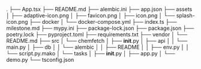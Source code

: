 .
├── App.tsx
├── README.md
├── alembic.ini
├── app.json
├── assets
│   ├── adaptive-icon.png
│   ├── favicon.png
│   ├── icon.png
│   └── splash-icon.png
├── docker
│   └── docker-compose.yml
├── index.ts
├── milestone.md
├── mypy.ini
├── package-lock.json
├── package.json
├── poetry.lock
├── pyproject.toml
├── requirements.txt
├── vendor
│   └── README.md
├── src
│   └── chemfetch
│       ├── __init__.py
│       ├── api
│       │   └── main.py
│       ├── db
│       │   └── alembic
│       │       ├── README
│       │       ├── env.py
│       │       └── script.py.mako
│       └── tasks
│           ├── __init__.py
│           ├── app.py
│           └── demo.py
└── tsconfig.json
